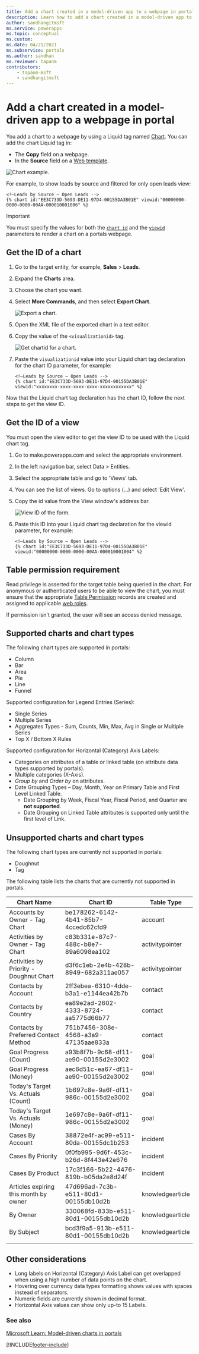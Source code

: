 ```yaml
---
title: Add a chart created in a model-driven app to a webpage in portal
description: Learn how to add a chart created in a model-driven app to a webpage in the portal.
author: sandhangitmsft
ms.service: powerapps
ms.topic: conceptual
ms.custom: 
ms.date: 04/21/2021
ms.subservice: portals
ms.author: sandhan
ms.reviewer: tapanm
contributors:
    - tapanm-msft
    - sandhangitmsft
---
```


# Add a chart created in a model-driven app to a webpage in portal

You add a chart to a webpage by using a Liquid tag named [Chart](../liquid/portals-entity-tags.md#chart). You can add the chart Liquid tag in:

- The **Copy** field on a webpage.
- In the **Source** field on a [Web template](../liquid/store-content-web-templates.md).

![Chart example.](../media/dynamics365-chart-example.png "Chart example")

For example, to show leads by source and filtered for only open leads view:

```
<!—Leads by Source – Open Leads -->
{% chart id:"EE3C733D-5693-DE11-97D4-00155DA3B01E" viewid:"00000000-0000-0000-00AA-000010001006" %}
```

> [!IMPORTANT]
> You must specify the values for both the [`chart id`](#get-the-id-of-a-chart) and the [`viewid`](#get-the-id-of-a-view) parameters to render a chart on a portals webpage.

## Get the ID of a chart

1.	Go to the target entity, for example, **Sales** > **Leads**.
2.	Expand the **Charts** area.
3.	Choose the chart you want.
4.	Select **More Commands**, and then select **Export Chart**.

    ![Export a chart.](../media/export-dynamics365-chart.png "Export a chart")

5. Open the XML file of the exported chart in a text editor.
6. Copy the value of the `<visualizationid>` tag.

    ![Get chartid for a chart.](../media/dynamics365-chart-chartid.png "Get the chart ID for a chart")

7. Paste the `visualizationid` value into your Liquid chart tag declaration for the chart ID parameter, for example:

    ```
    <!—Leads by Source – Open Leads -->
    {% chart id:"EE3C733D-5693-DE11-97D4-00155DA3B01E" viewid:"xxxxxxxx-xxxx-xxxx-xxxx-xxxxxxxxxxxx" %}
    ```

Now that the Liquid chart tag declaration has the chart ID, follow the next steps to get the view ID.

## Get the ID of a view

You must open the view editor to get the view ID to be used with the Liquid chart tag.
 
1. Go to make.powerapps.com and select the appropriate environment.
1. In the left navigation bar, select Data > Entities.
1. Select the appropriate table and go to 'Views' tab.
1. You can see the list of views. Go to options (...) and select 'Edit View'.
1. Copy the id value from the View window's address bar.

    ![View ID of the form.](../media/dynamics365-chart-viewid.png)

1. Paste this ID into your Liquid chart tag declaration for the viewid parameter, for example:

    ```
    <!—Leads by Source – Open Leads -->
    {% chart id:"EE3C733D-5693-DE11-97D4-00155DA3B01E" viewid:"00000000-0000-0000-00AA-000010001004" %}
    ```

## Table permission requirement

Read privilege is asserted for the target table being queried in the chart. For anonymous or authenticated users to be able to view the chart, you must ensure that the appropriate [Table Permission](assign-entity-permissions.md) records are created and assigned to applicable [web roles](create-web-roles.md). 
 
If permission isn't granted, the user will see an access denied message.

## Supported charts and chart types

The following chart types are supported in portals:

- Column
- Bar
- Area
- Pie
- Line
- Funnel

Supported configuration for Legend Entries (Series):

- Single Series
- Multiple Series
- Aggregates Types - Sum, Counts, Min, Max, Avg in Single or Multiple Series
- Top X / Bottom X Rules

Supported configuration for Horizontal (Category) Axis Labels:

- Categories on attributes of a table or linked table (on attribute data types supported by portals).
- Multiple categories (X-Axis).
- *Group by* and *Order by* on attributes.
- Date Grouping Types – Day, Month, Year on Primary Table and First Level Linked Table.
    - Date Grouping by Week, Fiscal Year, Fiscal Period, and Quarter are **not supported**.
    - Date Grouping on Linked Table attributes is supported only until the first level of Link.

## Unsupported charts and chart types

The following chart types are currently not supported in portals:

- Doughnut
- Tag

The following table lists the charts that are currently not supported in portals.

| Chart Name                              | Chart ID                             | Table Type      |
|-----------------------------------------|--------------------------------------|------------------|
| Accounts by Owner - Tag Chart           | be178262-6142-4b41-85b7-4ccedc62cfd9 | account          |
| Activities by Owner - Tag Chart         | c83b331e-87c7-488c-b8e7-89a6098ea102 | activitypointer  |
| Activities by Priority - Doughnut Chart | d3f6c1eb-2e4b-428b-8949-682a311ae057 | activitypointer  |
| Contacts by Account                     | 2ff3ebea-6310-4dde-b3a1-e1144ea42b7b | contact          |
| Contacts by Country                     | ea89e2ad-2602-4333-8724-aa5775d66b77 | contact          |
| Contacts by Preferred Contact Method    | 751b7456-308e-4568-a3a9-47135aae833a | contact          |
| Goal Progress (Count)                   | a93b8f7b-9c68-df11-ae90-00155d2e3002 | goal             |
| Goal Progress (Money)                   | aec6d51c-ea67-df11-ae90-00155d2e3002 | goal             |
| Today's Target Vs. Actuals (Count)      | 1b697c8e-9a6f-df11-986c-00155d2e3002 | goal             |
| Today's Target Vs. Actuals (Money)      | 1e697c8e-9a6f-df11-986c-00155d2e3002 | goal             |
| Cases By Account                        | 38872e4f-ac99-e511-80da-00155dc1b253 | incident         |
| Cases By Priority                       | 0f0fb995-9d6f-453c-b26d-8f443e42e676 | incident         |
| Cases By Product                        | 17c3f166-5b22-4476-819b-b05da2e8d24f | incident         |
| Articles expiring this month by owner   | 47d696ad-7c3b-e511-80d1-00155db10d2b | knowledgearticle |
| By Owner                                | 330068fd-833b-e511-80d1-00155db10d2b | knowledgearticle |
| By Subject                              | bcd3f9a5-913b-e511-80d1-00155db10d2b | knowledgearticle | 
| | |

## Other considerations

- Long labels on Horizontal (Category) Axis Label can get overlapped when using a high number of data points on the chart.
- Hovering over currency data types formatting shows values with spaces instead of separators.
- Numeric fields are currently shown in decimal format.
- Horizontal Axis values can show only up-to 15 Labels.

### See also

[Microsoft Learn: Model-driven charts in portals](/learn/modules/portals-integration/4-model-driven-charts)


[!INCLUDE[footer-include](../../../includes/footer-banner.md)]